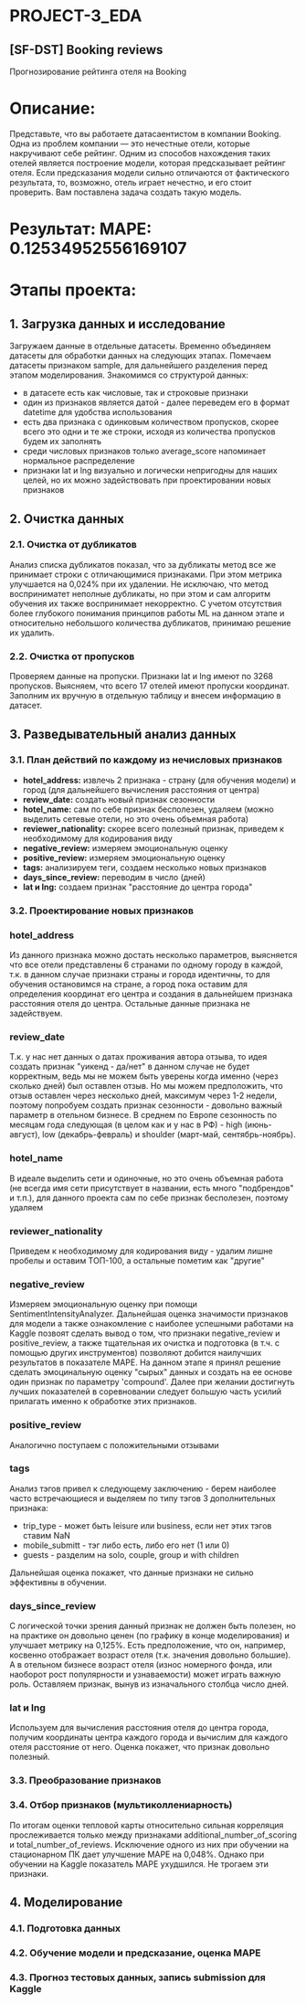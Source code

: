 # PROJECT-3_EDA

## [SF-DST] Booking reviews
Прогнозирование рейтинга отеля на Booking

# Описание:

Представьте, что вы работаете датасаентистом в компании Booking. Одна из проблем компании — это нечестные отели, которые накручивают себе рейтинг. Одним из способов нахождения таких отелей является построение модели, которая предсказывает рейтинг отеля. Если предсказания модели сильно отличаются от фактического результата, то, возможно, отель играет нечестно, и его стоит проверить. Вам поставлена задача создать такую модель.

# Результат: MAPE: 0.12534952556169107

# Этапы проекта:

## 1. Загрузка данных и исследование
Загружаем данные в отдельные датасеты. Временно объединяем датасеты для обработки данных на следующих этапах. Помечаем датасеты признаком sample, для дальнейшего разделения перед этапом моделирования. Знакомимся со структурой данных:
- в датасете есть как числовые, так и строковые признаки
- один из признаков является датой - далее переведем его в формат datetime для удобства использования
- есть два признака с одинковым количеством пропусков, скорее всего это одни и те же строки, исходя из количества пропусков будем их заполнять
- среди числовых признаков только average_score напоминает нормальное распределение
- признаки lat и lng визуально и логически непригодны для наших целей, но их можно задействовать при проектировании новых признаков

## 2. Очистка данных
### 2.1. Очистка от дубликатов
Анализ списка дубликатов показал, что за дубликаты метод все же принимает строки с отличающимися признаками. При этом метрика улучшается на 0,024% при их удалении. Не исключаю, что метод восприниматет неполные дубликаты, но при этом и сам алгоритм обучения их также воспринимает некорректно. С учетом отсутствия более глубокого понимания принципов работы ML на данном этапе и относительно небольшого количества дубликатов, принимаю решение их удалить.

### 2.2. Очистка от пропусков
Проверяем данные на пропуски. Признаки lat и lng имеют по 3268 пропусков. Выясняем, что всего 17 отелей имеют пропуски координат. Заполним их вручную в отдельную таблицу и внесем информацию в датасет.

## 3. Разведывательный анализ данных
### 3.1. План действий по каждому из нечисловых признаков
- **hotel_address:** извлечь 2 признака - страну (для обучения модели) и город (для дальнейшего вычисления расстояния от центра)
- **review_date:** создать новый признак сезонности
- **hotel_name:** сам по себе признак бесполезен, удаляем (можно выделить сетевые отели, но это очень объемная работа) 
- **reviewer_nationality:** скорее всего полезный признак, приведем к необходимому для кодирования виду
- **negative_review:** измеряем эмоциональную оценку
- **positive_review:** измеряем эмоциональную оценку
- **tags:** анализируем теги, создаем несколько новых признаков
- **days_since_review:** переводим в число (дней)
- **lat и lng:** создаем признак "расстояние до центра города"

### 3.2. Проектирование новых признаков
### hotel_address
Из данного признака можно достать несколько параметров, выясняется что все отели представлены 6 странами по одному городу в каждой, т.к. в данном случае признаки страны и города идентичны, то для обучения остановимся на стране, а город пока оставим для определения координат его центра и создания в дальнейшем признака расстояния отеля до центра. Остальные данные признака не задействуем.

### review_date
Т.к. у нас нет данных о датах проживания автора отзыва, то идея создать признак "уикенд - да/нет" в данном случае не будет корректным, ведь мы не можем быть уверены когда именно (через сколько дней) был оставлен отзыв. Но мы можем предположить, что отзыв оставлен через несколько дней, максимум через 1-2 недели, поэтому попробуем создать признак сезонности - довольно важный параметр в отельном бизнесе. В среднем по Европе сезонность по месяцам года следующая (в целом как и у нас в РФ) - high (июнь-август), low (декабрь-февраль) и shoulder (март-май, сентябрь-ноябрь).

### hotel_name
В идеале выделить сети и одиночные, но это очень объемная работа (не всегда имя сети присутствует в названии, есть много "подбрендов" и т.п.), для данного проекта сам по себе признак бесполезен, поэтому удаляем

### reviewer_nationality
Приведем к необходимому для кодирования виду - удалим лишне пробелы и оставим ТОП-100, а остальные пометим как "другие"

### negative_review
Измеряем эмоциональную оценку при помощи SentimentIntensityAnalyzer. Дальнейшая оценка значимости признаков для модели а также ознакомление с наиболее успешными работами на Kaggle позвоят сделать вывод о том, что признаки negative_review и positive_review, а также тщательная их очистка и подготовка (в т.ч. с помощью других инструментов) позволяют добится наилучших результатов в показателе MAPE.
На данном этапе я принял решение сделать эмоцинальную оценку "сырых" данных и создать на ее основе один признак по параметру 'compound'. 
Далее при желании достигнуть лучших показателей в соревновании следует большую часть усилий прилагать именно к обработке этих признаков.

### positive_review
Аналогично поступаем с положительными отзывами

### tags
Анализ тэгов привел к следующему заключению - берем наиболее часто встречающиеся и выделяем по типу тэгов 3 дополнительных признака:
- trip_typе - может быть leisure или business, если нет этих тэгов ставим NaN
- mobile_submitt - тэг либо есть, либо его нет (1 или 0)
- guests - разделим на solo, couple, group и with children

Дальнейшая оценка покажет, что данные признаки не сильно эффективны в обучении.

### days_since_review
С логической точки зрения данный признак не должен быть полезен, но на практике он довольно ценен (по графику в конце моделирования) и улучшает метрику на 0,125%. Есть предположение, что он, например, косвенно отображает возраст отеля (т.к. значения довольно большие). А в отельном бизнесе возраст отеля (износ номерного фонда, или наоборот рост популярности и узнаваемости) может играть важную роль. Оставляем признак, вынув из изначального столбца число дней.

### lat и lng
Используем для вычисления расстояния отеля до центра города, получим координаты центра каждого города и вычислим для каждого отеля расстояние от него. Оценка покажет, что признак довольно полезный.

### 3.3. Преобразование признаков

### 3.4. Отбор признаков (мультиколлениарность)
По итогам оценки тепловой карты относительно сильная корреляция прослеживается только между признаками additional_number_of_scoring и total_number_of_reviews. Исключение одного из них при обучении на стационарном ПК дает улучшение MAPE на 0,048%. Однако при обучении на Kaggle показатель MAPE ухудшился. Не трогаем эти признаки.

## 4. Моделирование

### 4.1. Подготовка данных

### 4.2. Обучение модели и предсказание, оценка MAPE

### 4.3. Прогноз тестовых данных, запись submission для Kaggle

